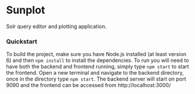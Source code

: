 # Sunplot
Solr query editor and plotting application.

### Quickstart

To build the project, make sure you have Node.js installed (at least version 6)
and then `npm install` to install the dependencies.
To run you will need to have both the backend and frontend running, simply
type `npm start` to start the frontend.
Open a new terminal and navigate to the backend directory, once in the directory
type `npm start`. The backend server will start on port 9090 and the frontend
can be accessed from http://localhost:3000/
